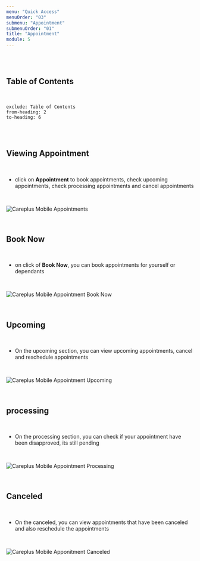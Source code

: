 ```yaml
---
menu: "Quick Access"
menuOrder: "03"
submenu: "Appointment"
submenuOrder: "01"
title: "Appointment"
module: 5
---
```


<br />
<br />

## Table of Contents

<br />

```toc
exclude: Table of Contents
from-heading: 2
to-heading: 6
```

<br />
<br />

## Viewing Appointment

<br />

- click on **Appointment**  to book appointments, check upcoming appointments, check processing appointments and cancel appointments

<br />

![Careplus Mobile Appointments](/images/CareplusMobileAppointmentUpcoming.png "Mobile appointment")

<br />

##  Book Now 

<br />

- on click of **Book Now**, you can book appointments for yourself or dependants

<br />

![Careplus Mobile Appointment Book Now](/images/CareplusMobileAppointmentBookNow.png "Mobile appointment")

<br />



## Upcoming 

<br />

- On the upcoming section, you can view upcoming appointments, cancel and reschedule appointments 

<br />

![Careplus Mobile Appointment Upcoming](/images/CareplusMobileAppointmentUpcoming.png "Mobile appointment")

<br />

## processing

<br />

- On the processing section, you can check if your appointment have been  disapproved, its still pending

<br />

![Careplus Mobile Appointment Processing](/images/CareplusMobileAppointmentProcessing.png "Mobile appointment")

<br />

## Canceled

<br />

- On the canceled, you can view appointments that have been canceled and also reschedule the appointments
<br />

![Careplus Mobile Apponitment Canceled](/images/CareplusMobileAppointmentCanceled.png "Mobile appointment")

<br />



